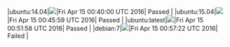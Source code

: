 |ubuntu:14.04|![](https://cdn.rawgit.com/Neilpang/letest/master/status/ubuntu-14.04.svg?1460680800)|Fri Apr 15 00:40:00 UTC 2016| Passed |
|ubuntu:15.04|![](https://cdn.rawgit.com/Neilpang/letest/master/status/ubuntu-15.04.svg?1460681159)|Fri Apr 15 00:45:59 UTC 2016| Passed |
|ubuntu:latest|![](https://cdn.rawgit.com/Neilpang/letest/master/status/ubuntu-latest.svg?1460681518)|Fri Apr 15 00:51:58 UTC 2016| Passed |
|debian:7|![](https://cdn.rawgit.com/Neilpang/letest/master/status/debian-7.svg?1460681842)|Fri Apr 15 00:57:22 UTC 2016| Failed |
